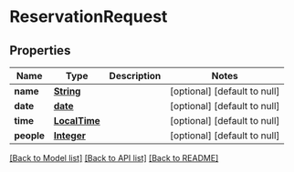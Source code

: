 # ReservationRequest
## Properties

| Name       | Type                          | Description | Notes                        |
|------------|-------------------------------|-------------|------------------------------|
| **name**   | [**String**](string.md)       |             | [optional] [default to null] |
| **date**   | [**date**](date.md)           |             | [optional] [default to null] |
| **time**   | [**LocalTime**](LocalTime.md) |             | [optional] [default to null] |
| **people** | [**Integer**](integer.md)     |             | [optional] [default to null] |

[[Back to Model list]](../README.md#documentation-for-models) [[Back to API list]](../README.md#documentation-for-api-endpoints) [[Back to README]](../README.md)

